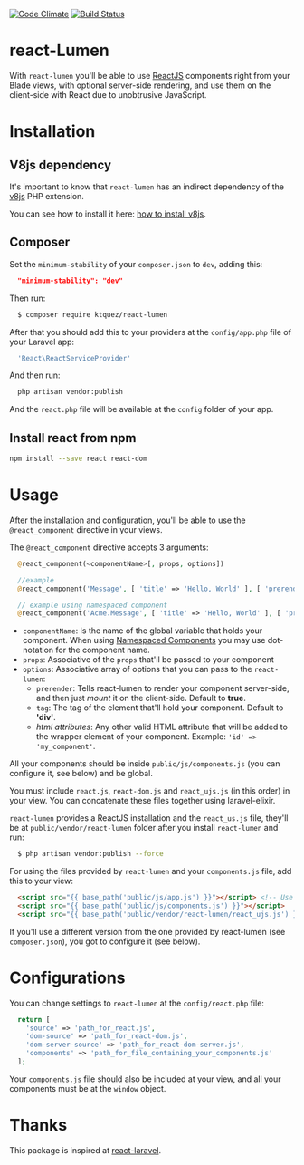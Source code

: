 [![Code Climate](https://codeclimate.com/github/ktquez/react-lumen/badges/gpa.svg)](https://codeclimate.com/github/ktquez/react-lumen) [![Build Status](https://travis-ci.org/ktquez/react-lumen.svg?branch=master)](https://travis-ci.org/ktquez/react-lumen)

# react-Lumen

With `react-lumen` you'll be able to use [ReactJS](https://facebook.github.io/react/) components right from your Blade views, with optional server-side rendering, and use them on the client-side with React due to unobtrusive JavaScript.

# Installation

## V8js dependency

It's important to know that `react-lumen` has an indirect dependency of the [v8js](https://pecl.php.net/package/v8js) PHP extension.

You can see how to install it here: [how to install v8js](install_v8js.md).

## Composer

Set the `minimum-stability` of your `composer.json` to `dev`, adding this:

```json
  "minimum-stability": "dev"
```

Then run:

```sh
  $ composer require ktquez/react-lumen
```

After that you should add this to your providers at the `config/app.php` file of your Laravel app:

```php
  'React\ReactServiceProvider'
```

And then run:

```sh
  php artisan vendor:publish
```

And the `react.php` file will be available at the `config` folder of your app.

## Install react from npm
```sh
npm install --save react react-dom
```

# Usage

After the installation and configuration, you'll be able to use the `@react_component` directive in your views.

The `@react_component` directive accepts 3 arguments:

```php
  @react_component(<componentName>[, props, options])

  //example
  @react_component('Message', [ 'title' => 'Hello, World' ], [ 'prerender' => true ])

  // example using namespaced component
  @react_component('Acme.Message', [ 'title' => 'Hello, World' ], [ 'prerender' => true ])
```

* `componentName`: Is the name of the global variable that holds your component.  When using [Namespaced Components](https://facebook.github.io/react/docs/jsx-in-depth.html#namespaced-components) you may use dot-notation for the component name.
* `props`: Associative of the `props` that'll be passed to your component
* `options`: Associative array of options that you can pass to the `react-lumen`:
  * `prerender`: Tells react-lumen to render your component server-side, and then just _mount_ it on the client-side. Default to __true__.
  * `tag`: The tag of the element that'll hold your component. Default to __'div'__.
  * _html attributes_: Any other valid HTML attribute that will be added to the wrapper element of your component. Example: `'id' => 'my_component'`.

All your components should be inside `public/js/components.js` (you can configure it, see below) and be global.

You must include `react.js`, `react-dom.js` and `react_ujs.js` (in this order) in your view. You can concatenate these files together using laravel-elixir.

`react-lumen` provides a ReactJS installation and the `react_us.js` file, they'll be at `public/vendor/react-lumen` folder after you install `react-lumen` and run:

```sh
  $ php artisan vendor:publish --force
```

For using the files provided by `react-lumen` and your `components.js` file, add this to your view:

```html
  <script src="{{ base_path('public/js/app.js') }}"></script> <!-- Use webpack for generate (including react and react-dom) -->
  <script src="{{ base_path('public/js/components.js') }}"></script>
  <script src="{{ base_path('public/vendor/react-lumen/react_ujs.js') }}"></script>
```

If you'll use a different version from the one provided by react-lumen (see `composer.json`), you got to configure it (see below).

# Configurations

You can change settings to `react-lumen` at the `config/react.php` file:

```php
  return [
    'source' => 'path_for_react.js',
    'dom-source' => 'path_for_react-dom.js',
    'dom-server-source' => 'path_for_react-dom-server.js',
    'components' => 'path_for_file_containing_your_components.js'
  ];
```

Your `components.js` file should also be included at your view, and all your components must be at the `window` object.

# Thanks

This package is inspired at [react-laravel](https://github.com/talyssonoc/react-laravel).
